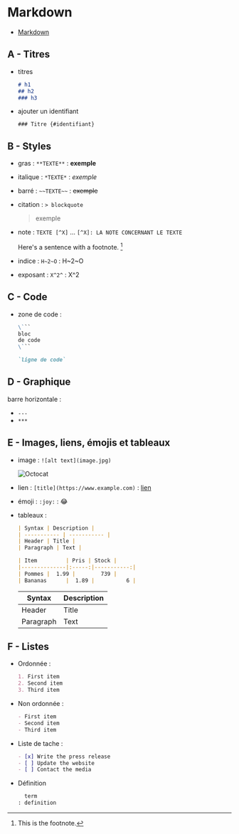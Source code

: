 # Markdown

- [Markdown](https://www.markdownguide.org/cheat-sheet)

## A - Titres

- titres

  ```md
  # h1
  ## h2
  ### h3
  ```

- ajouter un identifiant

  `### Titre {#identifiant}`

## B - Styles

- gras : `**TEXTE**` : **exemple**
- italique : `*TEXTE*` : *exemple*
- barré : `~~TEXTE~~` : ~~exemple~~
- citation : `> blockquote`
  > exemple
- note : `TEXTE [^X]` ... `[^X]: LA NOTE CONCERNANT LE TEXTE`

  Here's a sentence with a footnote. [^1]

  [^1]: This is the footnote.

- indice : `H~2~O` : H~2~O
- exposant : `X^2^` : X^2

## C - Code

- zone de code :

  ```md
  \```
  bloc
  de code
  \```
  ```

  ```md
  `ligne de code`
  ```

## D - Graphique

barre horizontale :

- `---`
- `***`

## E - Images, liens, émojis et tableaux

- image : `![alt text](image.jpg)`

  ![Octocat](https://github.githubassets.com/images/icons/emoji/octocat.png)
- lien : `[title](https://www.example.com)` : [lien](https://github.com/Maximeuuu/tp5)
- émoji : `:joy:` : :joy:
- tableaux :

  ```md
  | Syntax | Description |
  | ----------- | ----------- |
  | Header | Title |
  | Paragraph | Text |
  ```

  ```md
  | Item         | Pris | Stock |
  |--------------|:-----:|-----------:|
  | Pommes |  1.99 |        739 |
  | Bananas      |  1.89 |          6 |
  ```

  | Syntax | Description |
  | ----------- | ----------- |
  | Header | Title |
  | Paragraph | Text |

## F - Listes

- Ordonnée :

  ```md
  1. First item
  2. Second item
  3. Third item
  ```

- Non ordonnée :

  ```md
  - First item
  - Second item
  - Third item
  ```

- Liste de tache :

  ```md
  - [x] Write the press release
  - [ ] Update the website
  - [ ] Contact the media
  ```

- Définition

  ```md
    term
  : definition
  ```
